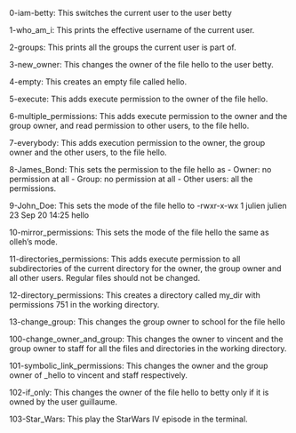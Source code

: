 0-iam-betty: This switches the current user to the user betty

1-who_am_i: This prints the effective username of the current user.

2-groups: This prints all the groups the current user is part of.

3-new_owner: This changes the owner of the file hello to the user betty.

4-empty: This creates an empty file called hello.

5-execute: This adds execute permission to the owner of the file hello.

6-multiple_permissions: This adds execute permission to the owner and the group owner, and read permission to other users, to the file hello.

7-everybody: This adds execution permission to the owner, the group owner and the other users, to the file hello.

8-James_Bond: This sets the permission to the file hello as - Owner: no permission at all - Group: no permission at all - Other users: all the permissions.

9-John_Doe: This sets the mode of the file hello to -rwxr-x-wx 1 julien julien 23 Sep 20 14:25 hello

10-mirror_permissions: This sets the mode of the file hello the same as olleh’s mode.

11-directories_permissions: This adds execute permission to all subdirectories of the current directory for the owner, the group owner and all other users. Regular files should not be changed.

12-directory_permissions: This creates a directory called my_dir with permissions 751 in the working directory.

13-change_group: This changes the group owner to school for the file hello

100-change_owner_and_group: This changes the owner to vincent and the group owner to staff for all the files and directories in the working directory.

101-symbolic_link_permissions: This changes the owner and the group owner of _hello to vincent and staff respectively.

102-if_only: This changes the owner of the file hello to betty only if it is owned by the user guillaume.

103-Star_Wars: This play the StarWars IV episode in the terminal.
